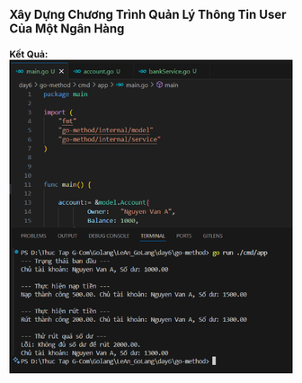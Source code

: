 ## Xây Dựng Chương Trình Quản Lý Thông Tin User Của Một Ngân Hàng

### Kết Quả: ![Ket qua](demo/go-method-rs.png)
